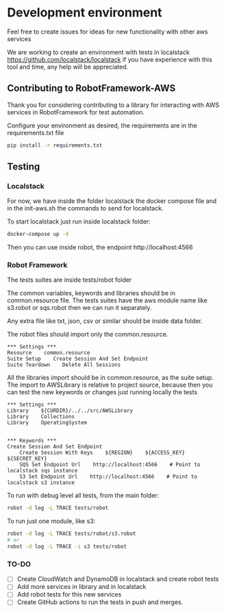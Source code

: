 # Development environment

Feel free to create issues for ideas for new functionality with other aws services

We are working to create an environment with tests in localstack https://github.com/localstack/localstack if you have 
experience with this tool and time, any help will be appreciated.

## Contributing to RobotFramework-AWS

Thank you for considering contributing to a library for interacting with AWS services in RobotFramework 
for test automation.

Configure your environment as desired, the requirements are in the requirements.txt file

```sh
pip install -r requirements.txt
```

## Testing

### Localstack

For now, we have inside the folder localstack the docker compose file and in the init-aws.sh the commands to send
for localstack.

To start localstack just run inside localstack folder:
```sh
docker-compose up -d
```
Then you can use inside robot, the endpoint http://localhost:4566

### Robot Framework

The tests suites are inside tests/robot folder

The common variables, keywords and libraries should be in common.resource file. The tests suites have the 
aws module name like s3.robot or sqs.robot then we can run it separately.

Any extra file like txt, json, csv or similar should be inside data folder.

The robot files should import only the common.resource.

```robotframework
*** Settings ***
Resource    common.resource
Suite Setup    Create Session And Set Endpoint
Suite Teardown    Delete All Sessions
```

All the libraries import should be in common.resource, as the suite setup. The import to AWSLibrary is relative to 
project source, because then you can test the new keywords or changes just running locally the tests

```robotframework
*** Settings ***
Library    ${CURDIR}/../../src/AWSLibrary
Library    Collections
Library    OperatingSystem


*** Keywords ***
Create Session And Set Endpoint
    Create Session With Keys    ${REGION}    ${ACCESS_KEY}    ${SECRET_KEY}
    SQS Set Endpoint Url    http://localhost:4566    # Point to localstack sqs instance
    S3 Set Endpoint Url    http://localhost:4566    # Point to localstack s3 instance
```

To run with debug level all tests, from the main folder:
```sh
robot -d log -L TRACE tests/robot
```

To run just one module, like s3:
```sh
robot -d log -L TRACE tests/robot/s3.robot
# or
robot -d log -L TRACE -i s3 tests/robot
```

### TO-DO

- [ ]  Create CloudWatch and DynamoDB in localstack and create robot tests
- [ ]  Add more services in library and in localstack
- [ ]  Add robot tests for this new services
- [ ]  Create GitHub actions to run the tests in push and merges.
